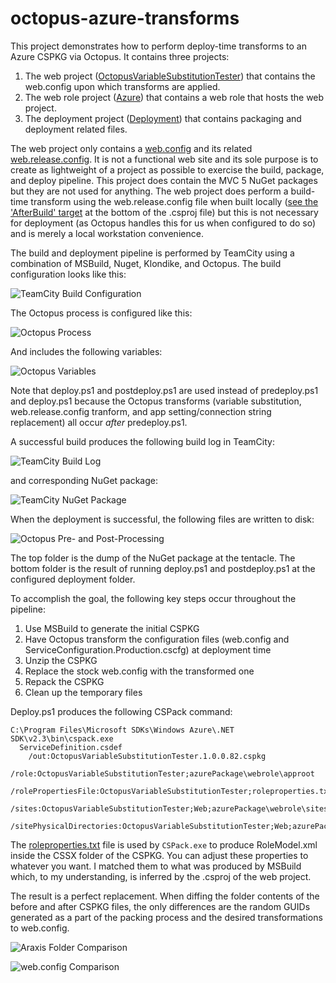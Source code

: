 octopus-azure-transforms
========================

This project demonstrates how to perform deploy-time transforms to an Azure CSPKG via Octopus. It contains three projects:

1. The web project ([OctopusVariableSubstitutionTester](https://github.com/davidpeden3/octopus-azure-transforms/tree/master/source/OctopusVariableSubstitutionTester)) that contains the web.config upon which transforms are applied.
2. The web role project ([Azure](https://github.com/davidpeden3/octopus-azure-transforms/tree/master/source/Azure)) that contains a web role that hosts the web project.
3. The deployment project ([Deployment](https://github.com/davidpeden3/octopus-azure-transforms/tree/master/source/Deployment)) that contains packaging and deployment related files.

The web project only contains a [web.config](https://github.com/davidpeden3/octopus-azure-transforms/blob/master/source/OctopusVariableSubstitutionTester/Web.config) and its related [web.release.config](https://github.com/davidpeden3/octopus-azure-transforms/blob/master/source/OctopusVariableSubstitutionTester/Web.Release.config). It is not a functional web site and its sole purpose is to create as lightweight of a project as possible to exercise the build, package, and deploy pipeline. This project does contain the MVC 5 NuGet packages but they are not used for anything. The web project does perform a build-time transform using the web.release.config file when built locally ([see the 'AfterBuild' target](https://github.com/davidpeden3/octopus-azure-transforms/blob/master/source/OctopusVariableSubstitutionTester/OctopusVariableSubstitutionTester.csproj#L143-L146) at the bottom of the .csproj file) but this is not necessary for deployment (as Octopus handles this for us when configured to do so) and is merely a local workstation convenience.

The build and deployment pipeline is performed by TeamCity using a combination of MSBuild, Nuget, Klondike, and Octopus. The build configuration looks like this:

![TeamCity Build Configuration](https://raw.githubusercontent.com/davidpeden3/octopus-azure-transforms/master/documentation/teamcity-build-configuration.png)

The Octopus process is configured like this:

![Octopus Process](https://raw.githubusercontent.com/davidpeden3/octopus-azure-transforms/master/documentation/octopus-process.png)

And includes the following variables:

![Octopus Variables](https://raw.githubusercontent.com/davidpeden3/octopus-azure-transforms/master/documentation/octopus-variables.png)

Note that deploy.ps1 and postdeploy.ps1 are used instead of predeploy.ps1 and deploy.ps1 because the Octopus transforms (variable substitution, web.release.config tranform, and app setting/connection string replacement) all occur *after* predeploy.ps1.

A successful build produces the following build log in TeamCity:

![TeamCity Build Log](https://raw.githubusercontent.com/davidpeden3/octopus-azure-transforms/master/documentation/teamcity-build-log.png)

and corresponding NuGet package:

![TeamCity NuGet Package](https://raw.githubusercontent.com/davidpeden3/octopus-azure-transforms/master/documentation/teamcity-nuget-package.png)

When the deployment is successful, the following files are written to disk:

![Octopus Pre- and Post-Processing](https://raw.githubusercontent.com/davidpeden3/octopus-azure-transforms/master/documentation/octopus-pre-and-post-processing.png)

The top folder is the dump of the NuGet package at the tentacle. The bottom folder is the result of running deploy.ps1 and postdeploy.ps1 at the configured deployment folder.

To accomplish the goal, the following key steps occur throughout the pipeline:

1. Use MSBuild to generate the initial CSPKG
2. Have Octopus transform the configuration files (web.config and ServiceConfiguration.Production.cscfg) at deployment time
3. Unzip the CSPKG
4. Replace the stock web.config with the transformed one
5. Repack the CSPKG
6. Clean up the temporary files

Deploy.ps1 produces the following CSPack command:

```
C:\Program Files\Microsoft SDKs\Windows Azure\.NET SDK\v2.3\bin\cspack.exe
  ServiceDefinition.csdef
	/out:OctopusVariableSubstitutionTester.1.0.0.82.cspkg
	/role:OctopusVariableSubstitutionTester;azurePackage\webrole\approot
	/rolePropertiesFile:OctopusVariableSubstitutionTester;roleproperties.txt
	/sites:OctopusVariableSubstitutionTester;Web;azurePackage\webrole\sitesroot\0
	/sitePhysicalDirectories:OctopusVariableSubstitutionTester;Web;azurePackage\webrole\sitesroot\0
```

The [roleproperties.txt](https://github.com/davidpeden3/octopus-azure-transforms/blob/master/source/Deployment/roleproperties.txt) file is used by ```CSPack.exe``` to produce RoleModel.xml inside the CSSX folder of the CSPKG. You can adjust these properties to whatever you want. I matched them to what was produced by MSBuild which, to my understanding, is inferred by the .csproj of the web project.

The result is a perfect replacement. When diffing the folder contents of the before and after CSPKG files, the only differences are the random GUIDs generated as a part of the packing process and the desired transformations to web.config.

![Araxis Folder Comparison](https://raw.githubusercontent.com/davidpeden3/octopus-azure-transforms/master/documentation/araxis-folder-comparison.png)

![web.config Comparison](https://raw.githubusercontent.com/davidpeden3/octopus-azure-transforms/master/documentation/web.config-comparison.png)
